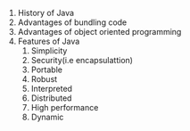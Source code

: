 1. History of Java
2. Advantages of bundling code
3. Advantages of object oriented programming
4. Features of Java
	1. Simplicity
	2. Security(i.e encapsulattion)
	3. Portable
	4. Robust
	5. Interpreted
	6. Distributed
	7. High performance
	8. Dynamic